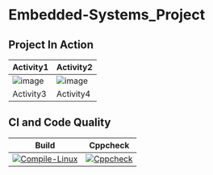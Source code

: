 # Embedded-Systems_Project

## Project In Action

| Activity1 | Activity2 |
|----|-----|
|![image](https://user-images.githubusercontent.com/80813102/116209562-ad877700-a75f-11eb-8ed5-4cb64b395f66.png)| ![image](https://user-images.githubusercontent.com/80813102/116557650-44009780-a91c-11eb-8794-9f5b5aefc8a3.png) |
|Activity3  | Activity4 |


## CI and Code Quality

| Build  | Cppcheck |
|--------|----------|
|  [![Compile-Linux](https://github.com/Prajwal-M1804/Embedded-Systems_Project/actions/workflows/Compile.yml/badge.svg)](https://github.com/Prajwal-M1804/Embedded-Systems_Project/actions/workflows/Compile.yml)       |[![Cppcheck](https://github.com/Prajwal-M1804/Embedded-Systems_Project/actions/workflows/CodeQulaity.yml/badge.svg)](https://github.com/Prajwal-M1804/Embedded-Systems_Project/actions/workflows/CodeQulaity.yml) |
